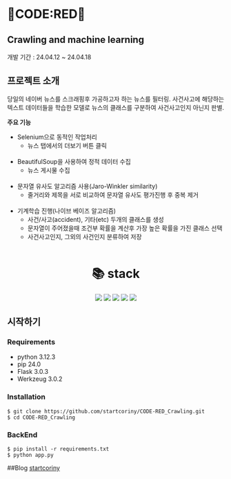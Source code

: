 # 🚨CODE:RED🚨

## Crawling and machine learning
개발 기간 : 24.04.12 ~ 24.04.18

## 프로젝트 소개
당일의 네이버 뉴스를 스크래핑후 가공하고자 하는 뉴스를 필터링.
사건사고에 해당하는 텍스트 데이터들을 학습한 모델로 뉴스의 클래스를 구분하여 사건사고인지 아닌지 판별.

**주요 기능**
- Selenium으로 동적인 작업처리
   - 뉴스 탭에서의 더보기 버튼 클릭 <br><br>
- BeautifulSoup을 사용하여 정적 데이터 수집
   - 뉴스 게시물 수집<br><br>
- 문자열 유사도 알고리즘 사용(Jaro-Winkler similarity)
   - 줄거리와 제목을 서로 비교하여 문자열 유사도 평가진행 후 중복 제거<br><br>
- 기계학습 진행(나이브 베이즈 알고리즘)
   - 사건/사고(accident), 기타(etc) 두개의 클래스를 생성
   - 문자열이 주어졌을때 조건부 확률을 계산후 가장 높은 확률을 가진 클래스 선택
   - 사건사고인지, 그외의 사건인지 분류하여 저장
 <br><br>

<div align=center><h1>📚 stack</h1></div>
<div align=center> 
  <img src="https://img.shields.io/badge/python-3776AB?style=for-the-badge&logo=python&logoColor=white">
  <img src="https://img.shields.io/badge/flask-%23000.svg?style=for-the-badge&logo=flask&logoColor=white">
  <img src="https://img.shields.io/badge/-selenium-%43B02A?style=for-the-badge&logo=selenium&logoColor=white">
  <img src="https://img.shields.io/badge/pandas-%23150458.svg?style=for-the-badge&logo=pandas&logoColor=white">
  <img src="https://img.shields.io/badge/postgres-%23316192.svg?style=for-the-badge&logo=postgresql&logoColor=white">
</div>

## 시작하기
### Requirements
- python 3.12.3
- pip 24.0
- Flask 3.0.3
- Werkzeug 3.0.2

### Installation
```
$ git clone https://github.com/startcoriny/CODE-RED_Crawling.git
$ cd CODE-RED_Crawling
```

### BackEnd
```
$ pip install -r requirements.txt
$ python app.py
```


##Blog
<a href="https://startcoriny.tistory.com/entry/%EC%B5%9C%EC%A2%85-%ED%94%84%EB%A1%9C%EC%A0%9D%ED%8A%B8-%ED%81%AC%EB%A1%A4%EB%A7%81%ED%95%98%EC%97%AC-%EB%AC%B8%EB%A7%A5%ED%8C%8C%EC%95%85%ED%95%98%EA%B8%B0python-selenium">startcoriny</a>
